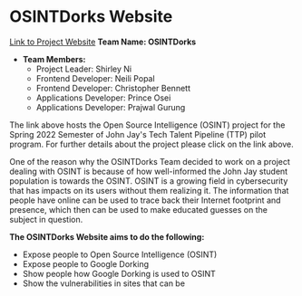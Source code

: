 # OSINTDorks Website 
[Link to Project Website](https://OSINTSite.jjay-counselor.repl.co)
__Team Name: OSINTDorks__
- __Team Members:__
  - Project Leader: Shirley Ni  
  - Frontend Developer: Neili Popal
  - Frontend Developer: Christopher Bennett
  - Applications Developer: Prince Osei
  - Applications Developer: Prajwal Gurung

The link above hosts the Open Source Intelligence (OSINT) project for the Spring 2022 Semester of John Jay's Tech Talent Pipeline (TTP) pilot program. For further details about the project please click on the link above. 

One of the reason why the OSINTDorks Team decided to work on a project dealing with OSINT is because of how well-informed the John Jay student population is towards the OSINT. OSINT is a growing field in cybersecurity that has impacts on its users without them realizing it. The information that people have online can be used to trace back their Internet footprint and presence, which then can be used to make educated guesses on the subject in question. 

__The OSINTDorks Website aims to do the following:__
- Expose people to Open Source Intelligence (OSINT)
- Expose people to Google Dorking
- Show people how Google Dorking is used to OSINT
- Show the vulnerabilities in sites that can be 
